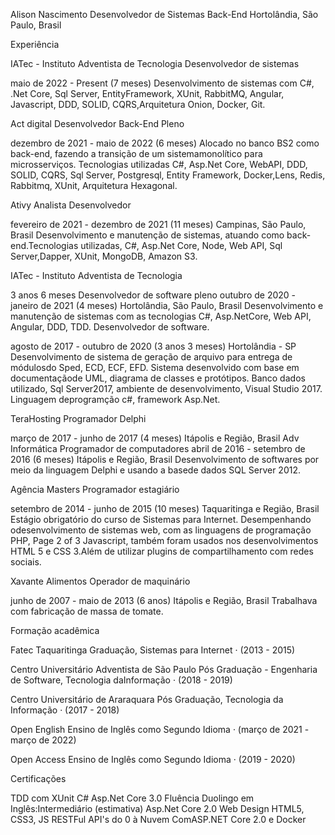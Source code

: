 Alison Nascimento
Desenvolvedor de Sistemas Back-End
Hortolândia, São Paulo, Brasil

Experiência

IATec - Instituto Adventista de Tecnologia
Desenvolvedor de sistemas

maio de 2022 - Present (7 meses)
Desenvolvimento de sistemas com C#, .Net Core, Sql Server, EntityFramework, XUnit, RabbitMQ, Angular, Javascript, DDD, SOLID, CQRS,Arquitetura Onion, Docker, Git.

Act digital
Desenvolvedor Back-End Pleno

dezembro de 2021 - maio de 2022 (6 meses)
Alocado no banco BS2 como back-end, fazendo a transição de um sistemamonolítico para microsserviços. Tecnologias utilizadas C#, Asp.Net Core, WebAPI, DDD, SOLID, CQRS, Sql Server, Postgresql, Entity Framework, Docker,Lens, Redis, Rabbitmq, XUnit, Arquitetura Hexagonal.

Ativy
Analista Desenvolvedor

fevereiro de 2021 - dezembro de 2021 (11 meses)
Campinas, São Paulo, Brasil
Desenvolvimento e manutenção de sistemas, atuando como back-end.Tecnologias utilizadas, C#, Asp.Net Core, Node, Web API, Sql Server,Dapper, XUnit, MongoDB, Amazon S3.

IATec - Instituto Adventista de Tecnologia

3 anos 6 meses
Desenvolvedor de software pleno
outubro de 2020 - janeiro de 2021 (4 meses)
Hortolândia, São Paulo, Brasil
Desenvolvimento e manutenção de sistemas com as tecnologias C#, Asp.NetCore, Web API, Angular, DDD, TDD.
Desenvolvedor de software.

agosto de 2017 - outubro de 2020 (3 anos 3 meses)
Hortolândia - SP
Desenvolvimento de sistema de geração de arquivo para entrega de módulosdo Sped, ECD, ECF, EFD. Sistema desenvolvido com base em documentaçãode UML, diagrama de classes e protótipos. Banco dados utilizado, Sql Server2017, ambiente de desenvolvimento, Visual Studio 2017. Linguagem deprogramção c#, framework Asp.Net.

TeraHosting
Programador Delphi

março de 2017 - junho de 2017 (4 meses)
Itápolis e Região, Brasil
Adv Informática
Programador de computadores
abril de 2016 - setembro de 2016 (6 meses)
Itápolis e Região, Brasil
Desenvolvimento de softwares por meio da linguagem Delphi e usando a basede dados SQL Server 2012.

Agência Masters
Programador estagiário

setembro de 2014 - junho de 2015 (10 meses)
Taquaritinga e Região, Brasil
Estágio obrigatório do curso de Sistemas para Internet. Desempenhando odesenvolvimento de sistemas web, com as linguagens de programação PHP,
Page 2 of 3
Javascript, também foram usados nos desenvolvimentos HTML 5 e CSS 3.Além de utilizar plugins de compartilhamento com redes sociais.

Xavante Alimentos
Operador de maquinário

junho de 2007 - maio de 2013 (6 anos)
Itápolis e Região, Brasil
Trabalhava com fabricação de massa de tomate.

Formação acadêmica

Fatec Taquaritinga
Graduação, Sistemas para Internet · (2013 - 2015)

Centro Universitário Adventista de São Paulo
Pós Graduação - Engenharia de Software, Tecnologia daInformação · (2018 - 2019)

Centro Universitário de Araraquara
Pós Graduação, Tecnologia da Informação · (2017 - 2018)

Open English
Ensino de Inglês como Segundo Idioma · (março de 2021 - março de 2022)

Open Access
Ensino de Inglês como Segundo Idioma · (2019 - 2020)

Certificações

TDD com XUnit C# Asp.Net Core 3.0
Fluência Duolingo em Inglês:Intermediário (estimativa)
Asp.Net Core 2.0
Web Design HTML5, CSS3, JS
RESTFul API's do 0 à Nuvem ComASP.NET Core 2.0 e Docker

